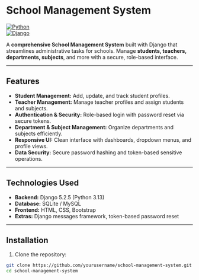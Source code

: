 #  School Management System

[![Python](https://img.shields.io/badge/Python-3.13-blue)](https://www.python.org/)  
[![Django](https://img.shields.io/badge/Django-5.2.5-green)](https://www.djangoproject.com/)  

A **comprehensive School Management System** built with Django that streamlines administrative tasks for schools. Manage **students, teachers, departments, subjects**, and more with a secure, role-based interface.

---

##  Features

- **Student Management:** Add, update, and track student profiles.  
- **Teacher Management:** Manage teacher profiles and assign students and subjects.  
- **Authentication & Security:** Role-based login with password reset via secure tokens.  
- **Department & Subject Management:** Organize departments and subjects efficiently.  
- **Responsive UI:** Clean interface with dashboards, dropdown menus, and profile views.  
- **Data Security:** Secure password hashing and token-based sensitive operations.

---

##  Technologies Used

- **Backend:** Django 5.2.5 (Python 3.13)  
- **Database:** SQLite / MySQL  
- **Frontend:** HTML, CSS, Bootstrap  
- **Extras:** Django messages framework, token-based password reset

---

##  Installation

1. Clone the repository:

```bash
git clone https://github.com/yourusername/school-management-system.git
cd school-management-system
